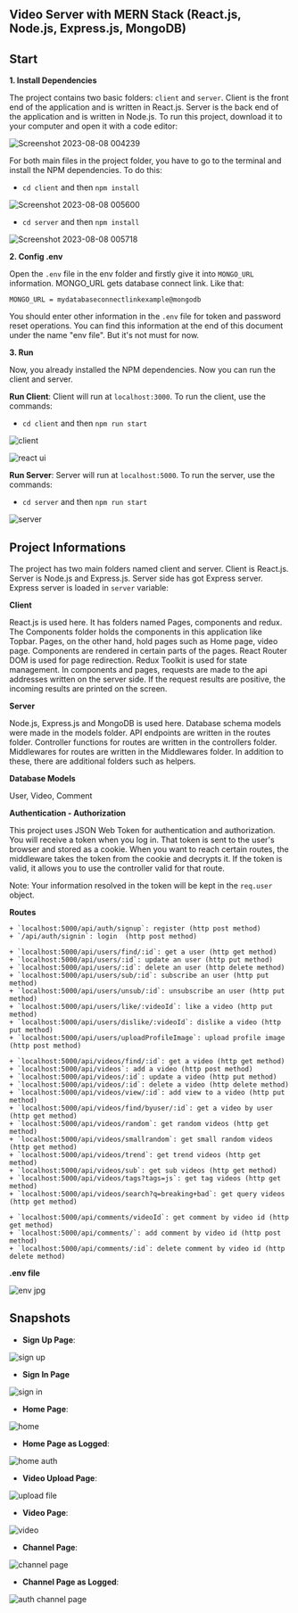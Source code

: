 ## Video Server with MERN Stack (React.js, Node.js, Express.js, MongoDB)

## Start

**1. Install Dependencies**

The project contains two basic folders: `client` and `server`. Client is the front end of the application and is written in React.js. Server is the back end of the application and is written in Node.js. To run this project, download it to your computer and open it with a code editor:

![Screenshot 2023-08-08 004239](https://github.com/Achint2103/VideoServer/assets/87437738/3571fd0f-73e9-4716-9ac5-5d88f58aceac)



For both main files in the project folder, you have to go to the terminal and install the NPM dependencies. To do this:

- `cd client` and then `npm install`

![Screenshot 2023-08-08 005600](https://github.com/Achint2103/VideoServer/assets/87437738/84f842c1-43c5-42de-a198-3dd95c698782)


- `cd server` and then `npm install`

![Screenshot 2023-08-08 005718](https://github.com/Achint2103/VideoServer/assets/87437738/4baf2cbc-ac58-430e-a2d7-9c328cb14d18)


**2. Config .env**

Open the `.env` file in the env folder and firstly give it into `MONGO_URL` information. MONGO_URL gets database connect link. Like that:

`MONGO_URL = mydatabaseconnectlinkexample@mongodb`

You should enter other information in the `.env` file for token and password reset operations. You can find this information at the end of this document under the name "env file". But it's not must for now.

**3. Run**

Now, you already installed the NPM dependencies. Now you can run the client and server.

**Run Client**: Client will run at `localhost:3000`. To run the client, use the commands:

- `cd client` and then `npm run start`

![client](https://user-images.githubusercontent.com/101933251/201528501-28771b7e-18f0-4d71-bd7e-d658ceb6e47f.jpg)

![react ui](https://user-images.githubusercontent.com/101933251/201528116-ec735d1d-915c-4fa3-9ae7-1c4a6f3afac0.JPG)

**Run Server**: Server will run at `localhost:5000`. To run the server, use the commands:

- `cd server` and then `npm run start`

![server](https://user-images.githubusercontent.com/101933251/202870980-aa0960ec-6921-4729-a5af-eea189b612d9.jpg)

## Project Informations

The project has two main folders named client and server. Client is React.js. Server is Node.js and Express.js. Server side has got Express server. Express server is loaded in `server` variable:

**Client**

React.js is used here. It has folders named Pages, components and redux. The Components folder holds the components in this application like Topbar. Pages, on the other hand, hold pages such as Home page, video page. Components are rendered in certain parts of the pages. React Router DOM is used for page redirection. Redux Toolkit is used for state management. In components and pages, requests are made to the api addresses written on the server side. If the request results are positive, the incoming results are printed on the screen.

**Server**

Node.js, Express.js and MongoDB is used here. Database schema models were made in the models folder. API endpoints are written in the routes folder. Controller functions for routes are written in the controllers folder. Middlewares for routes are written in the Middlewares folder. In addition to these, there are additional folders such as helpers.

**Database Models**

User, Video, Comment

**Authentication - Authorization**

This project uses JSON Web Token for authentication and authorization. You will receive a token when you log in. That token is sent to the user's browser and stored as a cookie. When you want to reach certain routes, the middleware takes the token from the cookie and decrypts it. If the token is valid, it allows you to use the controller valid for that route.

Note: Your information resolved in the token will be kept in the `req.user` object.

**Routes**

    + `localhost:5000/api/auth/signup`: register (http post method)
    + `/api/auth/signin`: login  (http post method)

    + `localhost:5000/api/users/find/:id`: get a user (http get method)
    + `localhost:5000/api/users/:id`: update an user (http put method)
    + `localhost:5000/api/users/:id`: delete an user (http delete method)
    + `localhost:5000/api/users/sub/:id`: subscribe an user (http put method)
    + `localhost:5000/api/users/unsub/:id`: unsubscribe an user (http put method)
    + `localhost:5000/api/users/like/:videoId`: like a video (http put method)
    + `localhost:5000/api/users/dislike/:videoId`: dislike a video (http put method)
    + `localhost:5000/api/users/uploadProfileImage`: upload profile image (http post method)

    + `localhost:5000/api/videos/find/:id`: get a video (http get method)
    + `localhost:5000/api/videos`: add a video (http post method)
    + `localhost:5000/api/videos/:id`: update a video (http put method)
    + `localhost:5000/api/videos/:id`: delete a video (http delete method)
    + `localhost:5000/api/videos/view/:id`: add view to a video (http put method)
    + `localhost:5000/api/videos/find/byuser/:id`: get a video by user (http get method)
    + `localhost:5000/api/videos/random`: get random videos (http get method)
    + `localhost:5000/api/videos/smallrandom`: get small random videos (http get method)
    + `localhost:5000/api/videos/trend`: get trend videos (http get method)
    + `localhost:5000/api/videos/sub`: get sub videos (http get method)
    + `localhost:5000/api/videos/tags?tags=js`: get tag videos (http get method)
    + `localhost:5000/api/videos/search?q=breaking+bad`: get query videos (http get method)

    + `localhost:5000/api/comments/videoId`: get comment by video id (http get method)
    + `localhost:5000/api/comments/`: add comment by video id (http post method)
    + `localhost:5000/api/comments/:id`: delete comment by video id (http delete method)

**.env file**

![env jpg](https://user-images.githubusercontent.com/101933251/202870628-da034e3d-611d-4830-82fe-f7dc79755719.JPG)

## Snapshots

- **Sign Up Page**:

![sign up](https://user-images.githubusercontent.com/101933251/202870586-d8b28a75-f772-4dc1-9891-9f94bda5f575.JPG)

- **Sign In Page**

![sign in](https://user-images.githubusercontent.com/101933251/202870579-29f81323-3f9c-4147-8efc-9590b98d54c0.JPG)

- **Home Page**:

![home](https://user-images.githubusercontent.com/101933251/202870552-727f119b-4fe0-493b-85f6-7a5cdb65fad7.JPG)

- **Home Page as Logged**:

![home auth](https://user-images.githubusercontent.com/101933251/202870572-b1679ac9-09d0-4007-89f2-ed888141783f.JPG)

- **Video Upload Page**:

![upload file](https://user-images.githubusercontent.com/101933251/202870603-8d866501-6eb8-4882-96b3-3d119126863a.JPG)

- **Video Page**:

![video](https://user-images.githubusercontent.com/101933251/202870622-6f169452-2ebd-4ad2-9cb9-1a83a278c492.JPG)

- **Channel Page**:

![channel page](https://user-images.githubusercontent.com/101933251/202870636-20fad076-a93f-4d3b-b104-8d8927211f76.JPG)

- **Channel Page as Logged**:

![auth channel page](https://user-images.githubusercontent.com/101933251/202870651-85b75236-ae89-417c-b5bf-865ca5a6bc82.JPG)
